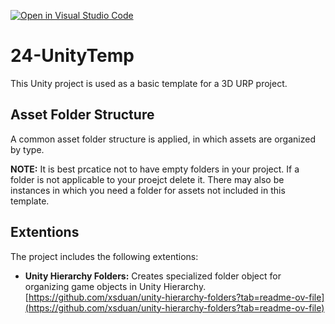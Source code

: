 [![Open in Visual Studio Code](https://classroom.github.com/assets/open-in-vscode-718a45dd9cf7e7f842a935f5ebbe5719a5e09af4491e668f4dbf3b35d5cca122.svg)](https://classroom.github.com/online_ide?assignment_repo_id=13626370&assignment_repo_type=AssignmentRepo)
# 24-UnityTemp
This Unity project is used as a basic template for a 3D URP project.

## Asset Folder Structure
A common asset folder structure is applied, in which assets are organized by type. 

**NOTE:** It is best prcatice not to have empty folders in your project. If a folder is not applicable to your proejct delete it. There may also be instances in which you need a folder for assets not included in this template.  

## Extentions

The project includes the following extentions:

- **Unity Hierarchy Folders:** Creates specialized folder object for organizing game objects in Unity Hierarchy. [https://github.com/xsduan/unity-hierarchy-folders?tab=readme-ov-file](https://github.com/xsduan/unity-hierarchy-folders?tab=readme-ov-file)


